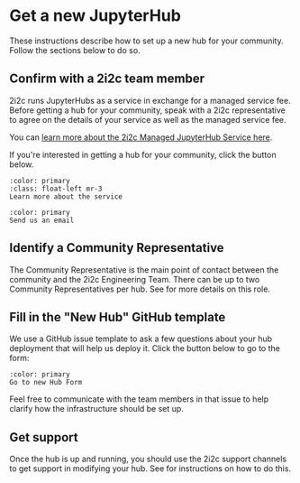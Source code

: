 # Get a new JupyterHub

These instructions describe how to set up a new hub for your community.
Follow the sections below to do so.

## Confirm with a 2i2c team member

2i2c runs JupyterHubs as a service in exchange for a managed service fee.
Before getting a hub for your community, speak with a 2i2c representative to agree on the details of your service as well as the managed service fee.

You can [learn more about the 2i2c Managed JupyterHub Service here](about/overview.md).

If you're interested in getting a hub for your community, click the button below.

```{button-link} about/overview.html
:color: primary
:class: float-left mr-3
Learn more about the service
```

```{button-link} mailto:2i2c.org?subject=Interested in Managed JupyterHub
:color: primary
Send us an email
```

## Identify a Community Representative

The Community Representative is the main point of contact between the community and the 2i2c Engineering Team.
There can be up to two Community Representatives per hub.
See [](about/roles-for-service) for more details on this role.

## Fill in the "New Hub" GitHub template

We use a GitHub issue template to ask a few questions about your hub deployment that will help us deploy it.
Click the button below to go to the form:

```{button-link} https://github.com/2i2c-org/infrastructure/issues/new?assignees=&labels=type%3A+hub&template=new-hub.yml&title=New+Hub%3A+%3CHub+name%3E
:color: primary
Go to new Hub Form
```

Feel free to communicate with the team members in that issue to help clarify how the infrastructure should be set up.

## Get support

Once the hub is up and running, you should use the 2i2c support channels to get support in modifying your hub.
See [](support.md) for instructions on how to do this.
